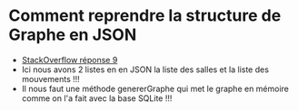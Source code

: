 # Comment reprendre la structure de Graphe en JSON

* [StackOverflow réponse 9](https://stackoverflow.com/questions/43052290/representing-a-graph-in-json)
* Ici nous avons 2 listes en en JSON la liste des salles et la liste des mouvements !!!
* Il nous faut une méthode genererGraphe qui met le graphe en mémoire comme on l'a fait avec la base SQLite !!!
